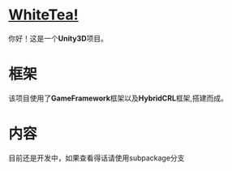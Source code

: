  # [WhiteTea!](https://github.com/CookingWine/UGHGame)

你好！这是一个**Unity3D**项目。


# 框架

该项目使用了**GameFramework**框架以及**HybridCRL**框架,搭建而成。

# 内容
目前还是开发中，如果查看得话请使用subpackage分支
